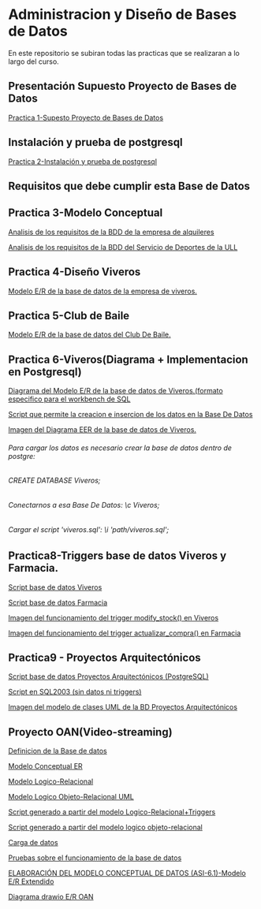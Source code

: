 # Administracion y Diseño de Bases de Datos


En este repositorio se subiran todas las practicas que se realizaran a lo largo del curso.

## Presentación Supuesto Proyecto de Bases de Datos

[Practica 1-Supesto Proyecto de Bases de Datos](https://github.com/Zanuro/BDD/blob/master/requisitos.md)

## Instalación y prueba de postgresql

[Practica 2-Instalación y prueba de postgresql](https://github.com/Zanuro/BDD/blob/master/Practica%20Instalación%20y%20prueba%20de%20postgresql.txt)

## Requisitos que debe cumplir esta Base de Datos

## Practica 3-Modelo Conceptual

[Analisis de los requisitos de la BDD de la empresa de alquileres](https://github.com/Zanuro/BDD/blob/master/Alquiler_Inmuebles.png)


[Analisis de los requisitos de la BDD del Servicio de Deportes de la ULL](https://github.com/Zanuro/BDD/blob/master/Copia-de-Deportes.png)

## Practica 4-Diseño Viveros
[Modelo E/R de la base de datos de la empresa de viveros.](https://github.com/Zanuro/BDD/blob/master/viveros.png)

## Practica 5-Club de Baile
[Modelo E/R de la base de datos del Club De Baile.](https://github.com/Zanuro/BDD/blob/master/ClubdeBaile.png)

## Practica 6-Viveros(Diagrama + Implementacion en Postgresql)
[Diagrama del Modelo E/R de la base de datos de Viveros.(formato especifico para el workbench de SQL](https://github.com/Zanuro/BDD/blob/master/eer_viveros_ruyman.mwb)

[Script que permite la creacion e insercion de los datos en la Base De Datos](https://github.com/Zanuro/BDD/blob/master/viveros.sql)

[Imagen del Diagrama EER de la base de datos de Viveros.](https://github.com/Zanuro/BDD/blob/master/workbench_viveros.png)
###### Para cargar los datos es necesario crear la base de datos dentro de postgre:
###### CREATE DATABASE Viveros;
###### Conectarnos a esa Base De Datos: \c Viveros;
###### Cargar el script 'viveros.sql': \i 'path/viveros.sql';

## Practica8-Triggers base de datos Viveros y Farmacia.

[Script base de datos Viveros](https://github.com/Zanuro/BDD/blob/master/Viveros/viveros-trigger-vlad_mod_debug.sql)

[Script base de datos Farmacia](https://github.com/Zanuro/BDD/blob/master/Farmacia/farmacia_datos_y_trigger.sql)

[Imagen del funcionamiento del trigger modify_stock() en Viveros](https://github.com/Zanuro/BDD/blob/master/Viveros/viveros_trigger_vlad.jpg)

[Imagen del funcionamiento del trigger actualizar_compra() en Farmacia](https://github.com/Zanuro/BDD/blob/master/Farmacia/farmacia_trigger.jpg)


## Practica9 - Proyectos Arquitectónicos

[Script base de datos Proyectos Arquitectónicos (PostgreSQL)](https://github.com/Zanuro/BDD/blob/master/ProyectoArquitectonico/proyectos.sql)

[Script en SQL2003 (sin datos ni triggers)](https://github.com/Zanuro/BDD/blob/master/ProyectoArquitectonico/proyectos_sql_2003.sql)

[Imagen del modelo de clases UML de la BD Proyectos Arquitectónicos](https://github.com/Zanuro/BDD/blob/master/ProyectoArquitectonico/esquema.png)

## Proyecto OAN(Video-streaming)

[Definicion de la Base de datos](https://github.com/Zanuro/BDD/blob/master/OAN/Seminario1_Proyecto.docx)

[Modelo Conceptual ER](https://github.com/Zanuro/BDD/blob/master/OAN/E-R-OAN.png)

[Modelo Logico-Relacional](https://github.com/Zanuro/BDD/blob/master/OAN/OAN_logico_relacional.png)

[Modelo Logico Objeto-Relacional UML]()

[Script generado a partir del modelo Logico-Relacional+Triggers](https://github.com/Zanuro/BDD/blob/master/OAN/OAN.sql)

[Script generado a partir del modelo logico objeto-relacional]()

[Carga de datos](https://github.com/Zanuro/BDD/blob/master/OAN/OAN_datos.sql)

[Pruebas sobre el funcionamiento de la base de datos](https://github.com/Zanuro/BDD/blob/master/OAN/OAN_pruebas.sql)

[ELABORACIÓN DEL MODELO CONCEPTUAL DE DATOS (ASI-6.1)-Modelo E/R Extendido](https://github.com/Zanuro/BDD/blob/master/E_R.pdf)

[Diagrama drawio E/R OAN](https://github.com/Zanuro/BDD/blob/master/E-R-OAN.png)

